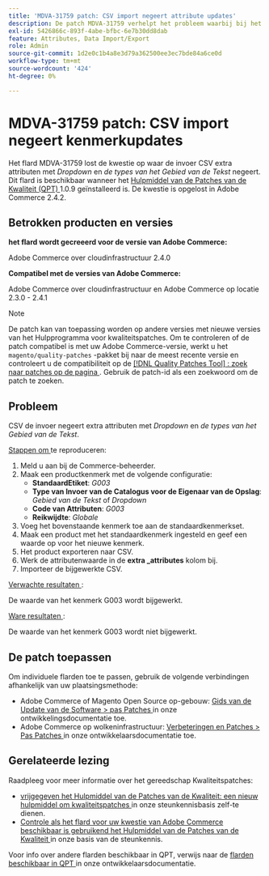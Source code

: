 ```yaml
---
title: 'MDVA-31759 patch: CSV import negeert attribute updates'
description: De patch MDVA-31759 verhelpt het probleem waarbij bij het importeren van CSV extra kenmerken met de typen *Dropdown* en *Text Area* worden genegeerd. Deze patch is beschikbaar wanneer [Quality Patches Tool (QPT)] (/help/announcements/adobe-commerce-announcements/magento-quality-patches-released-new-tool-to-self-serve-quality-patches.md) 1.0.9 is geïnstalleerd. De kwestie is opgelost in Adobe Commerce 2.4.2.
exl-id: 5426866c-893f-4abe-bfbc-6e7b30dd8dab
feature: Attributes, Data Import/Export
role: Admin
source-git-commit: 1d2e0c1b4a8e3d79a362500ee3ec7bde84a6ce0d
workflow-type: tm+mt
source-wordcount: '424'
ht-degree: 0%

---
```


# MDVA-31759 patch: CSV import negeert kenmerkupdates

Het flard MDVA-31759 lost de kwestie op waar de invoer CSV extra attributen met *Dropdown* en *de types van het Gebied van de Tekst* negeert. Dit flard is beschikbaar wanneer het [ Hulpmiddel van de Patches van de Kwaliteit (QPT) ](/help/announcements/adobe-commerce-announcements/magento-quality-patches-released-new-tool-to-self-serve-quality-patches.md) 1.0.9 geïnstalleerd is. De kwestie is opgelost in Adobe Commerce 2.4.2.

## Betrokken producten en versies

**het flard wordt gecreeerd voor de versie van Adobe Commerce:**

Adobe Commerce over cloudinfrastructuur 2.4.0

**Compatibel met de versies van Adobe Commerce:**

Adobe Commerce over cloudinfrastructuur en Adobe Commerce op locatie 2.3.0 - 2.4.1

>[!NOTE]
>
>De patch kan van toepassing worden op andere versies met nieuwe versies van het Hulpprogramma voor kwaliteitspatches. Om te controleren of de patch compatibel is met uw Adobe Commerce-versie, werkt u het `magento/quality-patches` -pakket bij naar de meest recente versie en controleert u de compatibiliteit op de [[!DNL Quality Patches Tool] : zoek naar patches op de pagina ](https://devdocs.magento.com/quality-patches/tool.html#patch-grid) . Gebruik de patch-id als een zoekwoord om de patch te zoeken.

## Probleem

CSV de invoer negeert extra attributen met *Dropdown* en *de types van het Gebied van de Tekst*.

<u> Stappen om </u> te reproduceren:

1. Meld u aan bij de Commerce-beheerder.
1. Maak een productkenmerk met de volgende configuratie:
   * **StandaardEtiket**: *G003*
   * **Type van Invoer van de Catalogus voor de Eigenaar van de Opslag**: *Gebied van de Tekst* of *Dropdown*
   * **Code van Attributen**: *G003*
   * **Reikwijdte**: *Globale*
1. Voeg het bovenstaande kenmerk toe aan de standaardkenmerkset.
1. Maak een product met het standaardkenmerk ingesteld en geef een waarde op voor het nieuwe kenmerk.
1. Het product exporteren naar CSV.
1. Werk de attributenwaarde in de **extra \_attributes** kolom bij.
1. Importeer de bijgewerkte CSV.

<u> Verwachte resultaten </u>:

De waarde van het kenmerk G003 wordt bijgewerkt.

<u> Ware resultaten </u>:

De waarde van het kenmerk G003 wordt niet bijgewerkt.

## De patch toepassen

Om individuele flarden toe te passen, gebruik de volgende verbindingen afhankelijk van uw plaatsingsmethode:

* Adobe Commerce of Magento Open Source op-gebouw: [ Gids van de Update van de Software > pas Patches ](https://devdocs.magento.com/guides/v2.4/comp-mgr/patching/mqp.html) in onze ontwikkelingsdocumentatie toe.
* Adobe Commerce op wolkeninfrastructuur: [ Verbeteringen en Patches > Pas Patches ](https://devdocs.magento.com/cloud/project/project-patch.html) in onze ontwikkelaarsdocumentatie toe.

## Gerelateerde lezing

Raadpleeg voor meer informatie over het gereedschap Kwaliteitspatches:

* [ vrijgegeven het Hulpmiddel van de Patches van de Kwaliteit: een nieuw hulpmiddel om kwaliteitspatches ](/help/announcements/adobe-commerce-announcements/magento-quality-patches-released-new-tool-to-self-serve-quality-patches.md) in onze steunkennisbasis zelf-te dienen.
* [ Controle als het flard voor uw kwestie van Adobe Commerce beschikbaar is gebruikend het Hulpmiddel van de Patches van de Kwaliteit ](/help/support-tools/patches-available-in-qpt-tool/check-patch-for-magento-issue-with-magento-quality-patches.md) in onze basis van de steunkennis.

Voor info over andere flarden beschikbaar in QPT, verwijs naar de [ flarden beschikbaar in QPT ](https://devdocs.magento.com/quality-patches/tool.html#patch-grid) in onze ontwikkelaarsdocumentatie.
